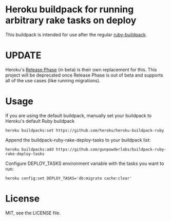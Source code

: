 # Heroku buildpack for running arbitrary rake tasks on deploy

This buildpack is intended for use after the regular [ruby-buildpack].

# UPDATE

Heroku's [Release Phase](https://devcenter.heroku.com/articles/release-phase) (in beta) is their own replacement for this. This project will be deprecated once Release Phase is out of beta and supports all of the use cases (like running migrations).

# Usage

If you are using the default buildpack, manually set your buildpack to Heroku's default Ruby buildpack

```
heroku buildpacks:set https://github.com/heroku/heroku-buildpack-ruby
```

Append the buildpack-ruby-rake-deploy-tasks to your buildpack list:

```
heroku buildpacks:add https://github.com/gunpowderlabs/buildpack-ruby-rake-deploy-tasks
```

Configure DEPLOY_TASKS environment variable with the tasks you want to run:

```
heroku config:set DEPLOY_TASKS='db:migrate cache:clear'
```

# License

MIT, see the LICENSE file.

[ruby-buildpack]:https://github.com/heroku/heroku-buildpack-ruby
